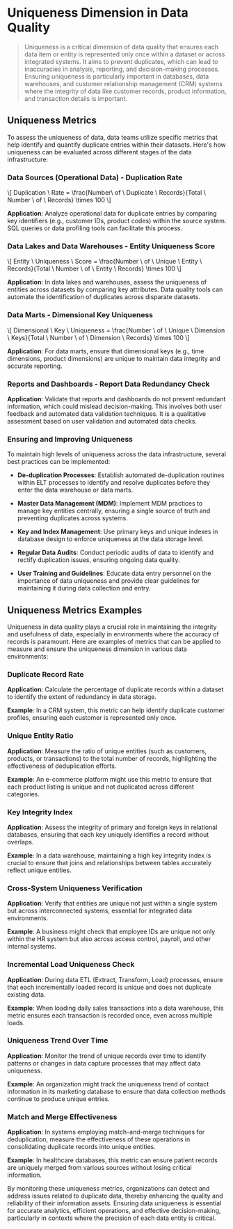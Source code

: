 # Uniqueness Dimension in Data Quality
>
> Uniqueness is a critical dimension of data quality that ensures each data item or entity is represented only once within a dataset or across integrated systems. It aims to prevent duplicates, which can lead to inaccuracies in analysis, reporting, and decision-making processes. Ensuring uniqueness is particularly important in databases, data warehouses, and customer relationship management (CRM) systems where the integrity of data like customer records, product information, and transaction details is important.

## Uniqueness Metrics

To assess the uniqueness of data, data teams utilize specific metrics that help identify and quantify duplicate entries within their datasets. Here's how uniqueness can be evaluated across different stages of the data infrastructure:

### Data Sources (Operational Data) - Duplication Rate

\\[ Duplication \ Rate = \frac{Number\ of \ Duplicate \ Records}{Total \ Number \ of \ Records} \times 100 \\]

**Application**: Analyze operational data for duplicate entries by comparing key identifiers (e.g., customer IDs, product codes) within the source system. SQL queries or data profiling tools can facilitate this process.

### Data Lakes and Data Warehouses - Entity Uniqueness Score

\\[ Entity \ Uniqueness \ Score = \frac{Number \ of \ Unique \ Entity \ Records}{Total \ Number \ of \ Entity \ Records} \times 100 \\]

**Application**: In data lakes and warehouses, assess the uniqueness of entities across datasets by comparing key attributes. Data quality tools can automate the identification of duplicates across disparate datasets.

### Data Marts - Dimensional Key Uniqueness

\\[ Dimensional \ Key \ Uniqueness = \frac{Number \ of \ Unique \ Dimension \ Keys}{Total \ Number \ of \ Dimension \ Records} \times 100 \\]

**Application**: For data marts, ensure that dimensional keys (e.g., time dimensions, product dimensions) are unique to maintain data integrity and accurate reporting.

### Reports and Dashboards - Report Data Redundancy Check

**Application**: Validate that reports and dashboards do not present redundant information, which could mislead decision-making. This involves both user feedback and automated data validation techniques. It is a qualitative assessment based on user validation and automated data checks.

### Ensuring and Improving Uniqueness

To maintain high levels of uniqueness across the data infrastructure, several best practices can be implemented:

* **De-duplication Processes**:
  Establish automated de-duplication routines within ELT processes to identify and resolve duplicates before they enter the data warehouse or data marts.

* **Master Data Management (MDM)**:
  Implement MDM practices to manage key entities centrally, ensuring a single source of truth and preventing duplicates across systems.

* **Key and Index Management**:
  Use primary keys and unique indexes in database design to enforce uniqueness at the data storage level.

* **Regular Data Audits**:
  Conduct periodic audits of data to identify and rectify duplication issues, ensuring ongoing data quality.

* **User Training and Guidelines**:
  Educate data entry personnel on the importance of data uniqueness and provide clear guidelines for maintaining it during data collection and entry.

## Uniqueness Metrics Examples

Uniqueness in data quality plays a crucial role in maintaining the integrity and usefulness of data, especially in environments where the accuracy of records is paramount. Here are examples of metrics that can be applied to measure and ensure the uniqueness dimension in various data environments:

### Duplicate Record Rate

**Application**: Calculate the percentage of duplicate records within a dataset to identify the extent of redundancy in data storage.

**Example**: In a CRM system, this metric can help identify duplicate customer profiles, ensuring each customer is represented only once.

### Unique Entity Ratio

**Application**: Measure the ratio of unique entities (such as customers, products, or transactions) to the total number of records, highlighting the effectiveness of deduplication efforts.

**Example**: An e-commerce platform might use this metric to ensure that each product listing is unique and not duplicated across different categories.

### Key Integrity Index

**Application**: Assess the integrity of primary and foreign keys in relational databases, ensuring that each key uniquely identifies a record without overlaps.

**Example**: In a data warehouse, maintaining a high key integrity index is crucial to ensure that joins and relationships between tables accurately reflect unique entities.

### Cross-System Uniqueness Verification

**Application**: Verify that entities are unique not just within a single system but across interconnected systems, essential for integrated data environments.

**Example**: A business might check that employee IDs are unique not only within the HR system but also across access control, payroll, and other internal systems.

### Incremental Load Uniqueness Check

**Application**: During data ETL (Extract, Transform, Load) processes, ensure that each incrementally loaded record is unique and does not duplicate existing data.

**Example**: When loading daily sales transactions into a data warehouse, this metric ensures each transaction is recorded once, even across multiple loads.

### Uniqueness Trend Over Time

**Application**: Monitor the trend of unique records over time to identify patterns or changes in data capture processes that may affect data uniqueness.

**Example**: An organization might track the uniqueness trend of contact information in its marketing database to ensure that data collection methods continue to produce unique entries.

### Match and Merge Effectiveness

**Application**: In systems employing match-and-merge techniques for deduplication, measure the effectiveness of these operations in consolidating duplicate records into unique entities.

**Example**: In healthcare databases, this metric can ensure patient records are uniquely merged from various sources without losing critical information.

By monitoring these uniqueness metrics, organizations can detect and address issues related to duplicate data, thereby enhancing the quality and reliability of their information assets. Ensuring data uniqueness is essential for accurate analytics, efficient operations, and effective decision-making, particularly in contexts where the precision of each data entity is critical.
